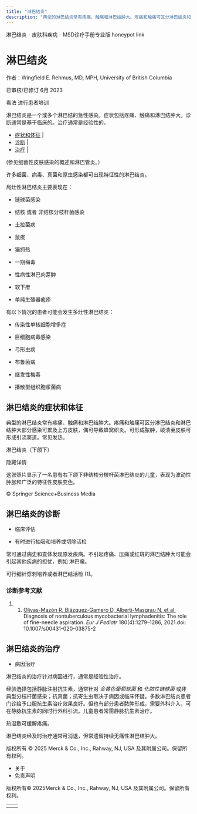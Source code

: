 ```yaml
---
title: "淋巴结炎"
description: "典型的淋巴结炎常有疼痛、触痛和淋巴结肿大。疼痛和触痛可区分淋巴结炎和淋巴结肿大部分感染可累及上方皮肤，偶可导致蜂窝织炎。可形成脓肿，破溃至皮肤可形成引流窦道。常见发热。"
---
```


﻿淋巴结炎 \- 皮肤科疾病 \- MSD诊疗手册专业版 honeypot link

# 淋巴结炎

作者：Wingfield E. Rehmus, MD, MPH, University of British Columbia

已审核/已修订 6月 2023

看法 进行患者培训

淋巴结炎是一个或多个淋巴结的急性感染。症状包括疼痛、触痛和淋巴结肿大。诊断通常是基于临床的。治疗通常是经验性的。

- [症状和体征](#症状和体征_v963876_zh) \|
- [诊断](#诊断_v963879_zh) \|
- [治疗](#治疗_v963882_zh) \|

(参见细菌性皮肤感染的概述和淋巴管炎。）

许多细菌、病毒、真菌和原虫感染都可出现特征性的淋巴结炎。

局灶性淋巴结炎主要表现在：

- 链球菌感染

- 结核 或者 非结核分枝杆菌感染

- 土拉菌病

- 鼠疫

- 猫抓热

- 一期梅毒

- 性病性淋巴肉芽肿

- 软下疳

- 单纯生殖器疱疹


有以下情况的患者可能会发生多灶性淋巴结炎：

- 传染性单核细胞增多症

- 巨细胞病毒感染

- 弓形虫病

- 布鲁菌病

- 继发性梅毒

- 播散型组织胞浆菌病


## 淋巴结炎的症状和体征

典型的淋巴结炎常有疼痛、触痛和淋巴结肿大。疼痛和触痛可区分淋巴结炎和淋巴结肿大部分感染可累及上方皮肤，偶可导致蜂窝织炎。可形成脓肿，破溃至皮肤可形成引流窦道。常见发热。

淋巴结炎（下颌下）



隐藏详情

这张照片显示了一名患有右下颌下非结核分枝杆菌淋巴结炎的儿童，表现为波动性肿胀和广泛的特征性皮肤变色。

© Springer Science+Business Media

## 淋巴结炎的诊断

- 临床评估

- 有时进行抽吸和培养或切除活检


常可通过病史和查体发现原发疾病。不引起疼痛、压痛或红斑的淋巴结肿大可能会引起其他疾病的担忧，例如 淋巴瘤。

可行细针穿刺培养或者淋巴结活检 (1)。

### 诊断参考文献

1. 1. [Olivas-Mazón R, Blázquez-Gamero D, Alberti-Masgrau N, et al:](https://pubmed.ncbi.nlm.nih.gov/33205252/) Diagnosis of nontuberculous mycobacterial lymphadenitis: The role of fine-needle aspiration. _Eur J Pediatr_ 180(4):1279–1286, 2021.doi: 10.1007/s00431-020-03875-2


## 淋巴结炎的治疗

- 病因治疗


淋巴结炎的治疗针对病因进行，通常是经验性治疗。

经验选择包括静脉注射抗生素，通常针对 _金黄色葡萄球菌_ 和 _化脓性链球菌_ 或非典型分枝杆菌感染；抗真菌；抗寄生虫取决于病因或临床怀疑。多数淋巴结炎患者门诊给予口服抗生素治疗效果良好。但也有部分患者脓肿形成，需要外科介入，可在静脉抗生素的同时行外科引流。儿童患者常需静脉抗生素治疗。

热湿敷可缓解疼痛。

淋巴结炎经及时治疗通常可消退，但常遗留持续无痛性淋巴结肿大。



版权所有 © 2025
Merck & Co., Inc., Rahway, NJ, USA 及其附属公司。保留所有权利。

- 关于
- 免责声明

版权所有© 2025Merck & Co., Inc., Rahway, NJ, USA 及其附属公司。保留所有权利。

|     |     |
| --- | --- |
|  |  |